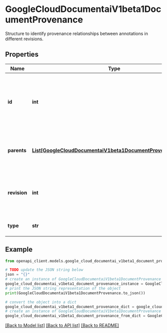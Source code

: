 # GoogleCloudDocumentaiV1beta1DocumentProvenance

Structure to identify provenance relationships between annotations in different revisions.

## Properties

Name | Type | Description | Notes
------------ | ------------- | ------------- | -------------
**id** | **int** | The Id of this operation. Needs to be unique within the scope of the revision. | [optional] 
**parents** | [**List[GoogleCloudDocumentaiV1beta1DocumentProvenanceParent]**](GoogleCloudDocumentaiV1beta1DocumentProvenanceParent.md) | References to the original elements that are replaced. | [optional] 
**revision** | **int** | The index of the revision that produced this element. | [optional] 
**type** | **str** | The type of provenance operation. | [optional] 

## Example

```python
from openapi_client.models.google_cloud_documentai_v1beta1_document_provenance import GoogleCloudDocumentaiV1beta1DocumentProvenance

# TODO update the JSON string below
json = "{}"
# create an instance of GoogleCloudDocumentaiV1beta1DocumentProvenance from a JSON string
google_cloud_documentai_v1beta1_document_provenance_instance = GoogleCloudDocumentaiV1beta1DocumentProvenance.from_json(json)
# print the JSON string representation of the object
print(GoogleCloudDocumentaiV1beta1DocumentProvenance.to_json())

# convert the object into a dict
google_cloud_documentai_v1beta1_document_provenance_dict = google_cloud_documentai_v1beta1_document_provenance_instance.to_dict()
# create an instance of GoogleCloudDocumentaiV1beta1DocumentProvenance from a dict
google_cloud_documentai_v1beta1_document_provenance_from_dict = GoogleCloudDocumentaiV1beta1DocumentProvenance.from_dict(google_cloud_documentai_v1beta1_document_provenance_dict)
```
[[Back to Model list]](../README.md#documentation-for-models) [[Back to API list]](../README.md#documentation-for-api-endpoints) [[Back to README]](../README.md)


